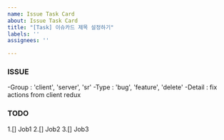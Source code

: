 ```yaml
---
name: Issue Task Card
about: Issue Task Card
title: "[Task] 이슈카드 제목 설정하기"
labels: ''
assignees: ''

---
```


### ISSUE
-Group : 'client', 'server', 'sr'
-Type : 'bug', 'feature', 'delete'
-Detail : fix actions from client redux

### TODO
1.[] Job1
2.[] Job2
3.[] Job3
